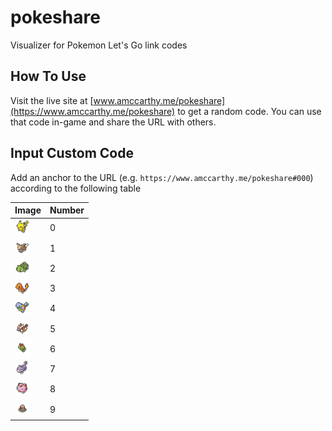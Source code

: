 # pokeshare
Visualizer for Pokemon Let's Go link codes

## How To Use
Visit the live site at [www.amccarthy.me/pokeshare](https://www.amccarthy.me/pokeshare) to get a random code. You can use
that code in-game and share the URL with others.

## Input Custom Code
Add an anchor to the URL (e.g. `https://www.amccarthy.me/pokeshare#000`) according to the
following table 

|Image|Number|
|---|---|
|<img src="assets/0.png" width=24px height=24px>|0|
|<img src="assets/1.png" width=24px height=24px>|1|
|<img src="assets/2.png" width=24px height=24px>|2|
|<img src="assets/3.png" width=24px height=24px>|3|
|<img src="assets/4.png" width=24px height=24px>|4|
|<img src="assets/5.png" width=24px height=24px>|5|
|<img src="assets/6.png" width=24px height=24px>|6|
|<img src="assets/7.png" width=24px height=24px>|7|
|<img src="assets/8.png" width=24px height=24px>|8|
|<img src="assets/9.png" width=24px height=24px>|9|
